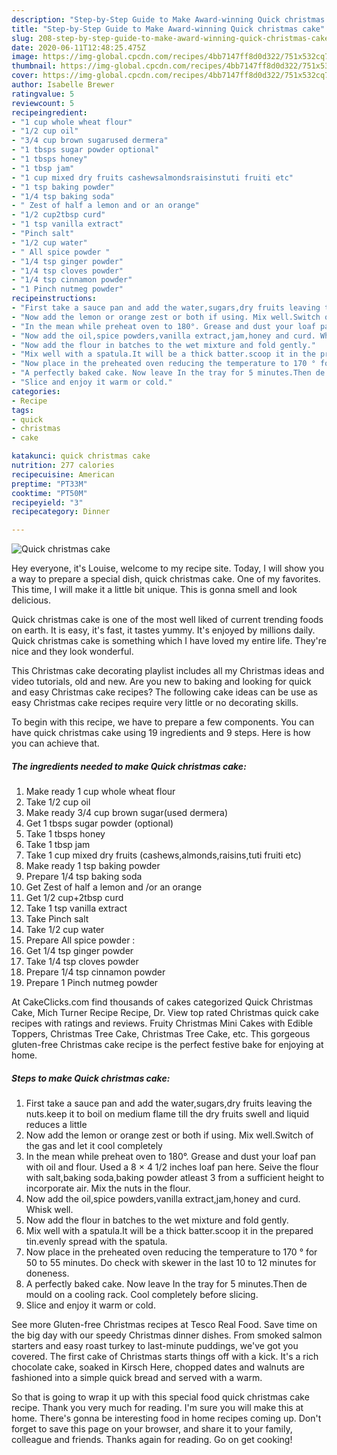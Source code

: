 ```yaml
---
description: "Step-by-Step Guide to Make Award-winning Quick christmas cake"
title: "Step-by-Step Guide to Make Award-winning Quick christmas cake"
slug: 208-step-by-step-guide-to-make-award-winning-quick-christmas-cake
date: 2020-06-11T12:48:25.475Z
image: https://img-global.cpcdn.com/recipes/4bb7147ff8d0d322/751x532cq70/quick-christmas-cake-recipe-main-photo.jpg
thumbnail: https://img-global.cpcdn.com/recipes/4bb7147ff8d0d322/751x532cq70/quick-christmas-cake-recipe-main-photo.jpg
cover: https://img-global.cpcdn.com/recipes/4bb7147ff8d0d322/751x532cq70/quick-christmas-cake-recipe-main-photo.jpg
author: Isabelle Brewer
ratingvalue: 5
reviewcount: 5
recipeingredient:
- "1 cup whole wheat flour"
- "1/2 cup oil"
- "3/4 cup brown sugarused dermera"
- "1 tbsps sugar powder optional"
- "1 tbsps honey"
- "1 tbsp jam"
- "1 cup mixed dry fruits cashewsalmondsraisinstuti fruiti etc"
- "1 tsp baking powder"
- "1/4 tsp baking soda"
- " Zest of half a lemon and or an orange"
- "1/2 cup2tbsp curd"
- "1 tsp vanilla extract"
- "Pinch salt"
- "1/2 cup water"
- " All spice powder "
- "1/4 tsp ginger powder"
- "1/4 tsp cloves powder"
- "1/4 tsp cinnamon powder"
- "1 Pinch nutmeg powder"
recipeinstructions:
- "First take a sauce pan and add the water,sugars,dry fruits leaving the nuts.keep it to boil on medium flame till the dry fruits swell and liquid reduces a little"
- "Now add the lemon or orange zest or both if using. Mix well.Switch of the gas and let it cool completely"
- "In the mean while preheat oven to 180°. Grease and dust your loaf pan with oil and flour. Used a 8 × 4 1/2 inches loaf pan here. Seive the flour with salt,baking soda,baking powder atleast 3 from a sufficient height to incorporate air. Mix the nuts in the flour."
- "Now add the oil,spice powders,vanilla extract,jam,honey and curd. Whisk well."
- "Now add the flour in batches to the wet mixture and fold gently."
- "Mix well with a spatula.It will be a thick batter.scoop it in the prepared tin.evenly spread with the spatula."
- "Now place in the preheated oven reducing the temperature to 170 ° for 50 to 55 minutes. Do check with skewer in the last 10 to 12 minutes for doneness."
- "A perfectly baked cake. Now leave In the tray for 5 minutes.Then de mould on a cooling rack. Cool completely before slicing."
- "Slice and enjoy it warm or cold."
categories:
- Recipe
tags:
- quick
- christmas
- cake

katakunci: quick christmas cake 
nutrition: 277 calories
recipecuisine: American
preptime: "PT33M"
cooktime: "PT50M"
recipeyield: "3"
recipecategory: Dinner

---
```



![Quick christmas cake](https://img-global.cpcdn.com/recipes/4bb7147ff8d0d322/751x532cq70/quick-christmas-cake-recipe-main-photo.jpg)

Hey everyone, it's Louise, welcome to my recipe site. Today, I will show you a way to prepare a special dish, quick christmas cake. One of my favorites. This time, I will make it a little bit unique. This is gonna smell and look delicious.

Quick christmas cake is one of the most well liked of current trending foods on earth. It is easy, it's fast, it tastes yummy. It's enjoyed by millions daily. Quick christmas cake is something which I have loved my entire life. They're nice and they look wonderful.

This Christmas cake decorating playlist includes all my Christmas ideas and video tutorials, old and new. Are you new to baking and looking for quick and easy Christmas cake recipes? The following cake ideas can be use as easy Christmas cake recipes require very little or no decorating skills.


To begin with this recipe, we have to prepare a few components. You can have quick christmas cake using 19 ingredients and 9 steps. Here is how you can achieve that.

<!--inarticleads1-->

##### The ingredients needed to make Quick christmas cake:

1. Make ready 1 cup whole wheat flour
1. Take 1/2 cup oil
1. Make ready 3/4 cup brown sugar(used dermera)
1. Get 1 tbsps sugar powder (optional)
1. Take 1 tbsps honey
1. Take 1 tbsp jam
1. Take 1 cup mixed dry fruits (cashews,almonds,raisins,tuti fruiti etc)
1. Make ready 1 tsp baking powder
1. Prepare 1/4 tsp baking soda
1. Get  Zest of half a lemon and /or an orange
1. Get 1/2 cup+2tbsp curd
1. Take 1 tsp vanilla extract
1. Take Pinch salt
1. Take 1/2 cup water
1. Prepare  All spice powder :
1. Get 1/4 tsp ginger powder
1. Take 1/4 tsp cloves powder
1. Prepare 1/4 tsp cinnamon powder
1. Prepare 1 Pinch nutmeg powder


At CakeClicks.com find thousands of cakes categorized Quick Christmas Cake, Mich Turner Recipe Recipe, Dr. View top rated Christmas quick cake recipes with ratings and reviews. Fruity Christmas Mini Cakes with Edible Toppers, Christmas Tree Cake, Christmas Tree Cake, etc. This gorgeous gluten-free Christmas cake recipe is the perfect festive bake for enjoying at home. 

<!--inarticleads2-->

##### Steps to make Quick christmas cake:

1. First take a sauce pan and add the water,sugars,dry fruits leaving the nuts.keep it to boil on medium flame till the dry fruits swell and liquid reduces a little
1. Now add the lemon or orange zest or both if using. Mix well.Switch of the gas and let it cool completely
1. In the mean while preheat oven to 180°. Grease and dust your loaf pan with oil and flour. Used a 8 × 4 1/2 inches loaf pan here. Seive the flour with salt,baking soda,baking powder atleast 3 from a sufficient height to incorporate air. Mix the nuts in the flour.
1. Now add the oil,spice powders,vanilla extract,jam,honey and curd. Whisk well.
1. Now add the flour in batches to the wet mixture and fold gently.
1. Mix well with a spatula.It will be a thick batter.scoop it in the prepared tin.evenly spread with the spatula.
1. Now place in the preheated oven reducing the temperature to 170 ° for 50 to 55 minutes. Do check with skewer in the last 10 to 12 minutes for doneness.
1. A perfectly baked cake. Now leave In the tray for 5 minutes.Then de mould on a cooling rack. Cool completely before slicing.
1. Slice and enjoy it warm or cold.


See more Gluten-free Christmas recipes at Tesco Real Food. Save time on the big day with our speedy Christmas dinner dishes. From smoked salmon starters and easy roast turkey to last-minute puddings, we&#39;ve got you covered. The first cake of Christmas starts things off with a kick. It&#39;s a rich chocolate cake, soaked in Kirsch Here, chopped dates and walnuts are fashioned into a simple quick bread and served with a warm. 

So that is going to wrap it up with this special food quick christmas cake recipe. Thank you very much for reading. I'm sure you will make this at home. There's gonna be interesting food in home recipes coming up. Don't forget to save this page on your browser, and share it to your family, colleague and friends. Thanks again for reading. Go on get cooking!
